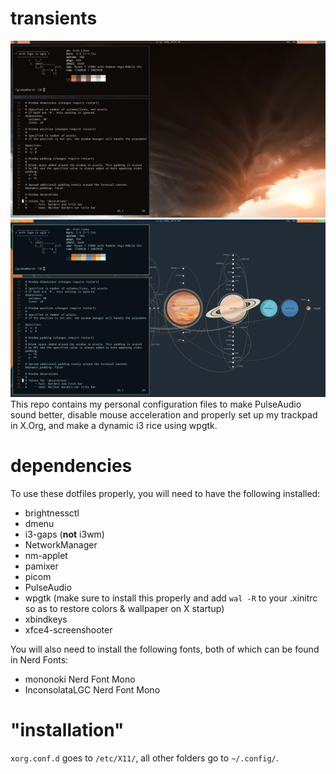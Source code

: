 # transients
![Screenshot 1](/Screenshots/wall1.png)
![Screenshot 2](/Screenshots/wall2.png)
This repo contains my personal configuration files to make PulseAudio sound better, disable mouse acceleration and properly set up my trackpad in X.Org, and make a dynamic i3 rice using wpgtk.
# dependencies
To use these dotfiles properly, you will need to have the following installed:
- brightnessctl
- dmenu
- i3-gaps (**not** i3wm)
- NetworkManager
- nm-applet
- pamixer
- picom
- PulseAudio
- wpgtk (make sure to install this properly and add ``wal -R`` to your .xinitrc so as to restore colors & wallpaper on X startup)
- xbindkeys
- xfce4-screenshooter

You will also need to install the following fonts, both of which can be found in Nerd Fonts:
- mononoki Nerd Font Mono
- InconsolataLGC Nerd Font Mono
# "installation"
``xorg.conf.d`` goes to ``/etc/X11/``, all other folders go to ``~/.config/``.
